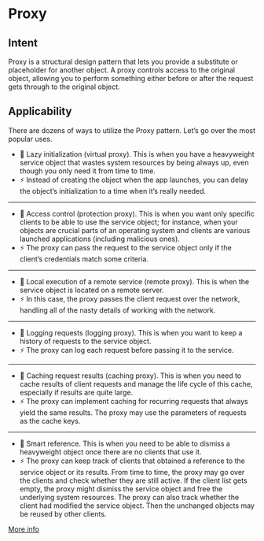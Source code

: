 # Proxy

## Intent
Proxy is a structural design pattern that lets you provide a substitute or placeholder for another object. A proxy controls access to the original object, allowing you to perform something either before or after the request gets through to the original object.

## Applicability
There are dozens of ways to utilize the Proxy pattern. Let’s go over the most popular uses.

- 🐞 Lazy initialization (virtual proxy). This is when you have a heavyweight service object that wastes system resources by being always up, even though you only need it from time to time.
- ⚡️ Instead of creating the object when the app launches, you can delay the object’s initialization to a time when it’s really needed.
---
- 🐞 Access control (protection proxy). This is when you want only specific clients to be able to use the service object; for instance, when your objects are crucial parts of an operating system and clients are various launched applications (including malicious ones).
- ⚡️ The proxy can pass the request to the service object only if the client’s credentials match some criteria.
---
- 🐞 Local execution of a remote service (remote proxy). This is when the service object is located on a remote server.
- ⚡️ In this case, the proxy passes the client request over the network, handling all of the nasty details of working with the network.
---
- 🐞 Logging requests (logging proxy). This is when you want to keep a history of requests to the service object.
- ⚡️ The proxy can log each request before passing it to the service.
---
- 🐞 Caching request results (caching proxy). This is when you need to cache results of client requests and manage the life cycle of this cache, especially if results are quite large.
- ⚡️ The proxy can implement caching for recurring requests that always yield the same results. The proxy may use the parameters of requests as the cache keys.
---
- 🐞 Smart reference. This is when you need to be able to dismiss a heavyweight object once there are no clients that use it.
- ⚡️ The proxy can keep track of clients that obtained a reference to the service object or its results. From time to time, the proxy may go over the clients and check whether they are still active. If the client list gets empty, the proxy might dismiss the service object and free the underlying system resources.
The proxy can also track whether the client had modified the service object. Then the unchanged objects may be reused by other clients.

[More info](https://refactoring.guru/design-patterns/proxy)